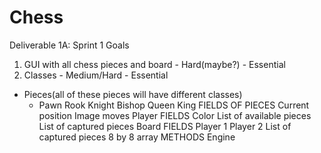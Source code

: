 # Chess
Deliverable 1A: Sprint 1 Goals
1. GUI with all chess pieces and board - Hard(maybe?) - Essential
2. Classes - Medium/Hard - Essential
  - Pieces(all of these pieces will have different classes)
    - Pawn
    Rook
    Knight
    Bishop
    Queen
    King
    FIELDS OF PIECES
      Current position
      Image
      moves
  Player
    FIELDS
      Color
      List of available pieces
      List of captured pieces
Board
  FIELDS
    Player 1
    Player 2
    List of captured pieces
    8 by 8 array
  METHODS
  Engine
